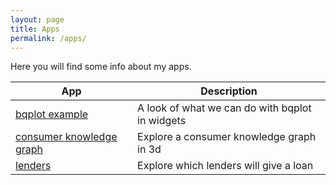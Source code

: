 ```yaml
---
layout: page
title: Apps
permalink: /apps/
---
```


Here you will find some info about my apps.

| App | Description |
|-------|--------|
| [bqplot example](http://apps.scottlittle.org/voila/render/bqplot.ipynb) | A look of what we can do with bqplot in widgets |
| [consumer knowledge graph](http://apps.scottlittle.org/voila/render/ipyvolume.ipynb) | Explore a consumer knowledge graph in 3d |
| [lenders](http://apps.scottlittle.org/voila/render/lenders/lenders.ipynb) | Explore which lenders will give a loan |

